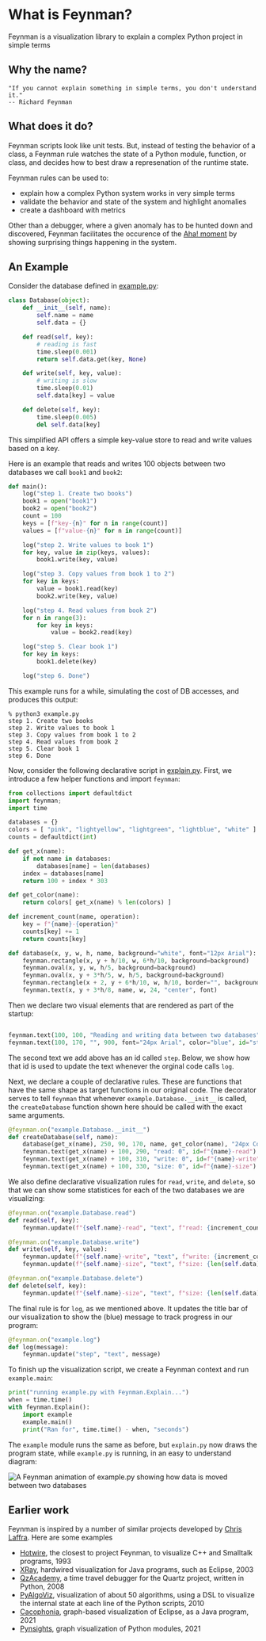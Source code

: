 # What is Feynman?
Feynman is a visualization library to explain a complex Python project in simple terms

## Why the name?
    "If you cannot explain something in simple terms, you don't understand it." 
    -- Richard Feynman

## What does it do?
Feynman scripts look like unit tests. But, instead of testing the behavior of a class, a Feynman rule watches the state of a Python module, function, or class, and decides how to best draw a represenation of the runtime state. 

Feynman rules can be used to:
- explain how a complex Python system works in very simple terms
- validate the behavior and state of the system and highlight anomalies
- create a dashboard with metrics 

Other than a debugger, where a given anomaly has to be hunted down and discovered, Feynman facilitates the occurence of the [Aha! moment](https://en.wikipedia.org/wiki/Eureka_effect) by showing surprising things happening in the system. 

## An Example

Consider the database defined in [example.py](example.py):

``` python
class Database(object):
    def __init__(self, name):
        self.name = name
        self.data = {}

    def read(self, key):
        # reading is fast
        time.sleep(0.001)
        return self.data.get(key, None)

    def write(self, key, value):
        # writing is slow
        time.sleep(0.01)
        self.data[key] = value

    def delete(self, key):
        time.sleep(0.005)
        del self.data[key]
```

This simplified API offers a simple key-value store to read and write values based on a key. 

Here is an example that reads and writes 100 objects between two databases we call `book1` and `book2`:

``` python
def main():
    log("step 1. Create two books")
    book1 = open("book1")
    book2 = open("book2")
    count = 100
    keys = [f"key-{n}" for n in range(count)]
    values = [f"value-{n}" for n in range(count)]

    log("step 2. Write values to book 1")
    for key, value in zip(keys, values):
        book1.write(key, value)

    log("step 3. Copy values from book 1 to 2")
    for key in keys:
        value = book1.read(key)
        book2.write(key, value)

    log("step 4. Read values from book 2")
    for n in range(3):
        for key in keys:
            value = book2.read(key)

    log("step 5. Clear book 1")
    for key in keys:
        book1.delete(key)

    log("step 6. Done")
```
    
</details>


This example runs for a while, simulating the cost of DB accesses, and produces this output:
```
% python3 example.py
step 1. Create two books
step 2. Write values to book 1
step 3. Copy values from book 1 to 2
step 4. Read values from book 2
step 5. Clear book 1
step 6. Done
```

Now, consider the following declarative script in [explain.py](explain.py).
First, we introduce a few helper functions and import `feynman`:
``` python
from collections import defaultdict
import feynman;
import time

databases = {}
colors = [ "pink", "lightyellow", "lightgreen", "lightblue", "white" ]
counts = defaultdict(int)

def get_x(name):
    if not name in databases:
        databases[name] = len(databases)
    index = databases[name]
    return 100 + index * 303

def get_color(name):
    return colors[ get_x(name) % len(colors) ]

def increment_count(name, operation):
    key = f"{name}-{operation}"
    counts[key] += 1
    return counts[key]

def database(x, y, w, h, name, background="white", font="12px Arial"):
    feynman.rectangle(x, y + h/10, w, 6*h/10, background=background)
    feynman.oval(x, y, w, h/5, background=background)
    feynman.oval(x, y + 3*h/5, w, h/5, background=background)
    feynman.rectangle(x + 2, y + 6*h/10, w, h/10, border="", background=background)
    feynman.text(x, y + 3*h/8, name, w, 24, "center", font)
```

Then we declare two visual elements that are rendered as part of the startup:
``` python

feynman.text(100, 100, "Reading and writing data between two databases", 900, font="32px Arial")
feynman.text(100, 170, "", 900, font="24px Arial", color="blue", id="step")
```

The second text we add above has an id called `step`. Below, we show how that id is used 
to update the text whenever the orginal code calls `log`.

Next, we declare a couple of declarative rules. These are functions that have the 
same shape as target functions in our original code. The decorator serves to tell
`feynman` that whenever `example.Database.__init__` is called, the `createDatabase` function
shown here should be called with the exact same arguments.

``` python
@feynman.on("example.Database.__init__")
def createDatabase(self, name):
    database(get_x(name), 250, 90, 170, name, get_color(name), "24px Courier")
    feynman.text(get_x(name) + 100, 290, "read: 0", id=f"{name}-read")
    feynman.text(get_x(name) + 100, 310, "write: 0", id=f"{name}-write")
    feynman.text(get_x(name) + 100, 330, "size: 0", id=f"{name}-size")
```

We also define declarative visualization rules for `read`, `write`, and `delete`, so
that we can show some statistices for each of the two databases we are visualizing:

``` python
@feynman.on("example.Database.read")
def read(self, key):
    feynman.update(f"{self.name}-read", "text", f"read: {increment_count(self.name, 'read')}")

@feynman.on("example.Database.write")
def write(self, key, value):
    feynman.update(f"{self.name}-write", "text", f"write: {increment_count(self.name, 'write')}")
    feynman.update(f"{self.name}-size", "text", f"size: {len(self.data)}")

@feynman.on("example.Database.delete")
def delete(self, key):
    feynman.update(f"{self.name}-size", "text", f"size: {len(self.data)}")
```

The final rule is for `log`, as we mentioned above. It updates the title bar of our visualization
to show the (blue) message to track progress in our program: 

``` python
@feynman.on("example.log")
def log(message):
    feynman.update("step", "text", message)
```

To finish up the visualization script, we create a Feynman context and run `example.main`:

``` python
print("running example.py with Feynman.Explain...")
when = time.time()
with feynman.Explain():
    import example
    example.main()
    print("Ran for", time.time() - when, "seconds")
```

The `example` module runs the same as before, but `explain.py` now draws the program state, while `example.py` is running, in an easy to understand diagram:

![A Feynman animation of example.py showing how data is moved between two databases](Feynman.gif?raw=true "Title")

## Earlier work
Feynman is inspired by a number of similar projects developed by [Chris Laffra](https://chrislaffra.com). Here are some examples
- [Hotwire](https://www.usenix.org/conference/usenix-6th-c-technical-conference/presentation/hotwire-visual-debugger-c), the closest to project Feynman, to visualize C++ and Smalltalk programs, 1993
- [XRay](https://www.slideshare.net/chrislaffra/eclipse-visualization-and-performance-monitoring), hardwired visualization for Java programs, such as Eclipse, 2003
- [QzAcademy](https://www.slideshare.net/chrislaffra/livecode-python-training-tools-at-bank-of-america), a time travel debugger for the Quartz project, written in Python, 2008
- [PyAlgoViz](https://pyalgoviz.appspot.com), visualization of about 50 algorithms, using a DSL to visualize the internal state at each line of the Python scripts, 2010
- [Cacophonia](https://www.slideshare.net/chrislaffra/project-cacophonia), graph-based visualization of Eclipse, as a Java program, 2021
- [Pynsights](https://github.com/laffra/pynsights), graph visualization of Python modules, 2021
